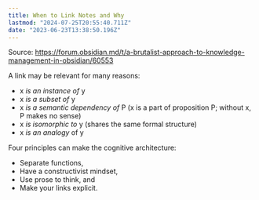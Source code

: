 ```yaml
---
title: When to Link Notes and Why
lastmod: "2024-07-25T20:55:40.711Z"
date: "2023-06-23T13:38:50.196Z"
---
```


Source: <https://forum.obsidian.md/t/a-brutalist-approach-to-knowledge-management-in-obsidian/60553>

A link may be relevant for many reasons:

- x _is an instance of_ y
- x _is a subset of_ y
- x _is a semantic dependency of_ P (x is a part of proposition P; without x, P makes no sense)
- x _is isomorphic to_ y (shares the same formal structure)
- x _is an analogy_ of y

Four principles can make the cognitive architecture:

- Separate functions,
- Have a constructivist mindset,
- Use prose to think, and
- Make your links explicit.
